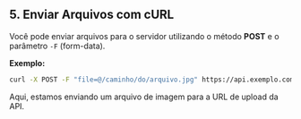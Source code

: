 ## **5. Enviar Arquivos com cURL**

Você pode enviar arquivos para o servidor utilizando o método **POST** e o parâmetro `-F` (form-data).

**Exemplo:**
```bash
curl -X POST -F "file=@/caminho/do/arquivo.jpg" https://api.exemplo.com/upload
```

Aqui, estamos enviando um arquivo de imagem para a URL de upload da API.